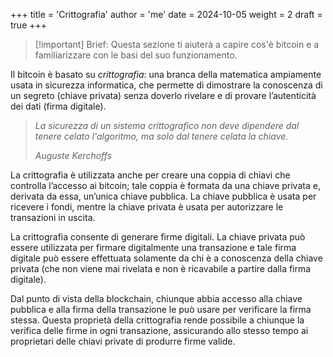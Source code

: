 +++
title = 'Crittografia'
author = 'me'
date = 2024-10-05
weight = 2
draft = true
+++

> [!important] Brief:
> Questa sezione ti aiuterà a capire cos'è bitcoin e a familiarizzare con le basi del suo funzionamento.


Il bitcoin è basato su *crittografia*: una branca della matematica ampiamente usata in sicurezza informatica, che permette di dimostrare la conoscenza di un segreto (chiave privata) senza doverlo rivelare e di provare l’autenticità dei dati (firma digitale).

> _La sicurezza di un sistema crittografico non deve dipendere dal tenere celato l'algoritmo, ma solo dal tenere celata la chiave._
> 
> _Auguste Kerchoffs_


La crittografia è utilizzata anche per creare una coppia di chiavi che controlla l’accesso ai bitcoin; tale coppia è formata da una chiave privata e, derivata da essa, un’unica chiave pubblica. La chiave pubblica è usata per ricevere i fondi, mentre la chiave privata è usata per autorizzare le transazioni in uscita.

La crittografia consente di generare firme digitali. La chiave privata può essere utilizzata per firmare digitalmente una transazione e tale firma digitale può essere effettuata solamente da chi è a conoscenza della chiave privata (che non viene mai rivelata e non è ricavabile a partire dalla firma digitale). 

Dal punto di vista della blockchain, chiunque abbia accesso alla chiave pubblica e alla firma della transazione le può usare per verificare la firma stessa. Questa proprietà della crittografia rende possibile a chiunque la verifica delle firme in ogni transazione, assicurando allo stesso tempo ai proprietari delle chiavi private di produrre firme valide.